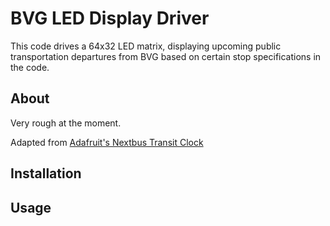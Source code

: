 # BVG LED Display Driver

This code drives a 64x32 LED matrix, displaying upcoming public transportation departures 
from BVG based on certain stop specifications in the code.

## About

Very rough at the moment.

Adapted from [Adafruit's Nextbus Transit Clock](https://learn.adafruit.com/nextbus-transit-clock-for-raspberry-pi)

## Installation

## Usage


